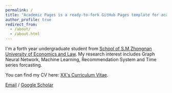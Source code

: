```yaml
---
permalink: /
title: "Academic Pages is a ready-to-fork GitHub Pages template for academic personal websites"
author_profile: true
redirect_from: 
  - /about/
  - /about.html
---
```


I'm a forth year undergraduate student from [School of S.M](https://tsxy.zuel.edu.cn/),[Zhongnan University of Economics and Law](https://wap.zuel.edu.cn/). My research interest includes Graph Neural Network, Machine Learning, Recommendation System and Time series forcasting.


You can find my CV here: [XX's Curriculum Vitae](../assets/Curriculum_Vitae.pdf).

[Email](hyzhang@stu.zuel.edu.cn)  / [Google Scholar](https://scholar.google.com.hk/citations?hl=zh-CN&user=gYMOkGYAAAAJ)
